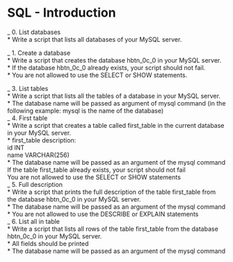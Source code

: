 # SQL - Introduction

_ 0. List databases<br>
    * Write a script that lists all databases of your MySQL server. <br>

_ 1. Create a database<br>
    * Write a script that creates the database hbtn_0c_0 in your MySQL server.<br>
        * If the database hbtn_0c_0 already exists, your script should not fail. <br>
        * You are not allowed to use the SELECT or SHOW statements. <br>

_  3. List tables <br>
    * Write a script that lists all the tables of a database in your MySQL server. <br>
        * The database name will be passed as argument of mysql command (in the following example: mysql is the name of the database) <br>
_  4. First table <br>
    * Write a script that creates a table called first_table in the current database in your MySQL server. <br>
        * first_table description: <br>
            id INT <br>
            name VARCHAR(256) <br>
        * The database name will be passed as an argument of the mysql command<br>
        If the table first_table already exists, your script should not fail<br>
        You are not allowed to use the SELECT or SHOW statements<br>
_  5. Full description <br>
    * Write a script that prints the full description of the table first_table from the database hbtn_0c_0 in your MySQL server. <br>
        * The database name will be passed as an argument of the mysql command<br>
        * You are not allowed to use the DESCRIBE or EXPLAIN statements<br>
_  6. List all in table <br>
    * Write a script that lists all rows of the table first_table from the database hbtn_0c_0 in your MySQL server.<br>
        * All fields should be printed <br>
        * The database name will be passed as an argument of the mysql command<br>


